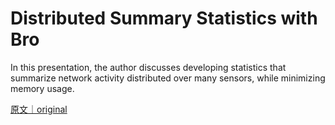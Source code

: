 
# Distributed Summary Statistics with Bro

In this presentation, the author discusses developing statistics that summarize network activity distributed over many sensors, while minimizing memory usage.

[原文｜original](https://insights.sei.cmu.edu/library/distributed-summary-statistics-with-bro/)
        